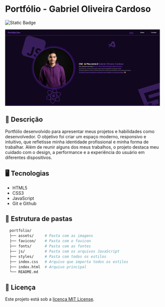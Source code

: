 # Portfólio - Gabriel Oliveira Cardoso

![Static Badge](https://img.shields.io/badge/Portf%C3%B3lio-Gabriel_Oliveira_Cardoso-7937D5?style=plastic)

<p align="center">
  <img src="./assets/image.png">
</p>

## 📓 Descrição

Portfólio desenvolvido para apresentar meus projetos e habilidades como desenvolvedor. O objetivo foi criar um espaço moderno, responsivo e intuitivo, que refletisse minha identidade profissional e minha forma de trabalhar. Além de reunir alguns dos meus trabalhos, o projeto destaca meu cuidado com o design, a performance e a experiência do usuário em diferentes dispositivos.

## 🖥️ Tecnologias
- HTML5
- CSS3
- JavaScript
- Git e Github

## 📁 Estrutura de pastas
```bash
  portfolio/
  ├── assets/     # Pasta com as imagens
  ├── favicon/    # Pasta com o favicon
  ├── fonts/      # Pasta com as fontes
  ├── js/         # Pasta com os arquivos JavaScript
  ├── styles/     # Pasta com todos os estilos
  ├── index.css   # Arquivo que importa todos os estilos
  ├── index.html  # Arquivo principal
  └── README.md
```

## 📝 Licença

Este projeto está sob a [licença MIT License](./LICENSE).